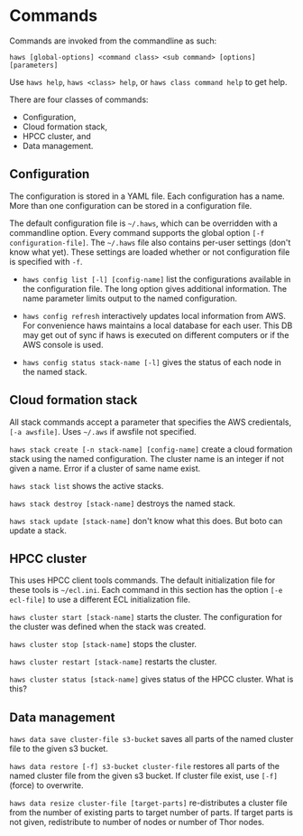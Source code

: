# Commands

Commands are invoked from the commandline as such:
```
haws [global-options] <command class> <sub command> [options] [parameters]
```

Use `haws help`, `haws <class> help`, or `haws class command help` to
get help.

There are four classes of commands:

  * Configuration,
  * Cloud formation stack,
  * HPCC cluster, and
  * Data management.

## Configuration

The configuration is stored in a YAML file.
Each configuration has a name.
More than one configuration can be stored in a configuration file.

The default configuration file is `~/.haws`, which can be overridden
with a commandline option.
Every command supports the global option `[-f configuration-file]`.
The `~/.haws` file also contains per-user settings (don't know what
yet).
These settings are loaded whether or not configuration file is
specified with `-f`.

  * `haws config list [-l] [config-name]` list the configurations
available in the configuration file.
The long option gives additional information.
The name parameter limits output to the named configuration.

  * `haws config refresh` interactively updates local information from AWS.
For convenience haws maintains a local database for each user.
This DB may get out of sync if haws is executed on different computers
or if the AWS console is used.

  * `haws config status stack-name [-l]` gives the status of each node
in the named stack.


## Cloud formation stack

All stack commands accept a parameter that specifies the AWS
credientals, `[-a awsfile]`.
Uses `~/.aws` if awsfile not specified.

`haws stack create [-n stack-name] [config-name]` create a cloud
formation stack using the named configuration.
The cluster name is an integer if not given a name.
Error if a cluster of same name exist.

`haws stack list` shows the active stacks.

`haws stack destroy [stack-name]` destroys the named stack.

`haws stack update [stack-name]` don't know what this does.
But boto can update a stack.

## HPCC cluster

This uses HPCC client tools commands.
The default initialization file for these tools is `~/ecl.ini`.
Each command in this section has the option `[-e ecl-file]` to use a
different ECL initialization file.

`haws cluster start [stack-name]` starts the cluster.
The configuration for the cluster was defined when the stack was
created.

`haws cluster stop [stack-name]` stops the cluster.

`haws cluster restart [stack-name]` restarts the cluster.

`haws cluster status [stack-name]` gives status of the HPCC cluster.
What is this?

## Data management

`haws data save cluster-file s3-bucket` saves all parts of the
named cluster file to the given s3 bucket.

`haws data restore [-f] s3-bucket cluster-file` restores all parts
of the named cluster file from the given s3 bucket.
If cluster file exist, use `[-f]` (force) to overwrite.

`haws data resize cluster-file [target-parts]` re-distributes a cluster
file from the number of existing parts to target number of parts.
If target parts is not given, redistribute to number of nodes or
number of Thor nodes.





